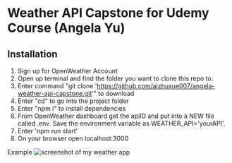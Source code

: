 # Weather API Capstone for Udemy Course (Angela Yu)

## Installation
1. Sign up for OpenWeather Account
2. Open up terminal and find the folder you want to clone this repo to.
3. Enter command "git clone 'https://github.com/aizhuxue007/angela-weather-api-capstone.git'" to download
4. Enter "cd" to go into the project folder
5. Enter "npm i" to install dependencies
6. From OpenWeather dashboard get the apiID and put into a NEW file called .env. Save the environment variable as WEATHER_API='yourAPI'. 
7. Enter 'npm run start'
8. On your browser open localhost:3000

Example
<img src="https://ibb.co/NCV2wB8" alt="screenshot of my weather app">
